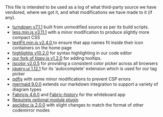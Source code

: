 This file is intended to be used as a log of what third-party source we have vendored, where we got it, and what modifications we have made to it (if any).

* [turndown v7.1.1](https://github.com/mixmark-io/turndown/releases/tag/v7.1.1) built from unmodified source as per its build scripts.
* [less.min.js v3.11.1](https://github.com/less/less.js/releases/tag/v3.11.1) with a minor modification to produce slightly more compact CSS
* [textFit.min.js v2.4.0 ](https://github.com/STRML/textFit/releases/tag/v2.4.0) to ensure that app names fit inside their icon containers on the home page
* [highlightjs v10.2.0](https://github.com/highlightjs/highlight.js/) for syntax highlighting in our code editor
* [our fork of tippy.js v1.2.0](https://github.com/xwiki-labs/tippyjs) for adding tooltips.
* [jscolor v2.0.5](https://jscolor.com/) for providing a consistent color picker across all browsers
* [jquery.ui 1.12.1](https://jqueryui.com/) for its 'autocomplete' extension which is used for our tag picker
* [pdfjs](https://mozilla.github.io/pdf.js/) with some minor modifications to prevent CSP errors
* [mermaid 9.0.0](https://github.com/mermaid-js/mermaid/releases/tag/8.13.4) extends our markdown integration to support a variety of diagram types
* [Fabricjs 4.6.0](https://github.com/fabricjs/fabric.js) and [Fabric-history](https://github.com/lyzerk/fabric-history) for the whiteboard app
* [Requirejs optional module plugin](https://stackoverflow.com/a/27422370)
* [asciidoc.js 2.0.0](https://github.com/asciidoctor/codemirror-asciidoc/releases/tag/2.0.0) with slight changes to match the format of other codemirror modes

